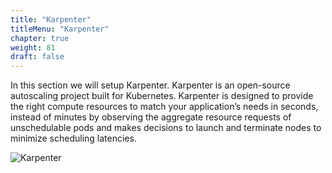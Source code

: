 ```yaml
---
title: "Karpenter"
titleMenu: "Karpenter"
chapter: true
weight: 81
draft: false
---
```


In this section we will setup Karpenter. Karpenter is an open-source autoscaling project built for Kubernetes. Karpenter is designed to provide the right compute resources to match your application’s needs in seconds, instead of minutes by observing the aggregate resource requests of unschedulable pods and makes decisions to launch and terminate nodes to minimize scheduling latencies.

![Karpenter](/images/karpenter/karpenter_banner.png)
